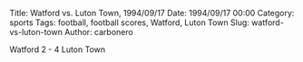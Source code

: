 Title: Watford vs. Luton Town, 1994/09/17
Date: 1994/09/17 00:00
Category: sports
Tags: football, football scores, Watford, Luton Town
Slug: watford-vs-luton-town
Author: carbonero


Watford 2 - 4 Luton Town
